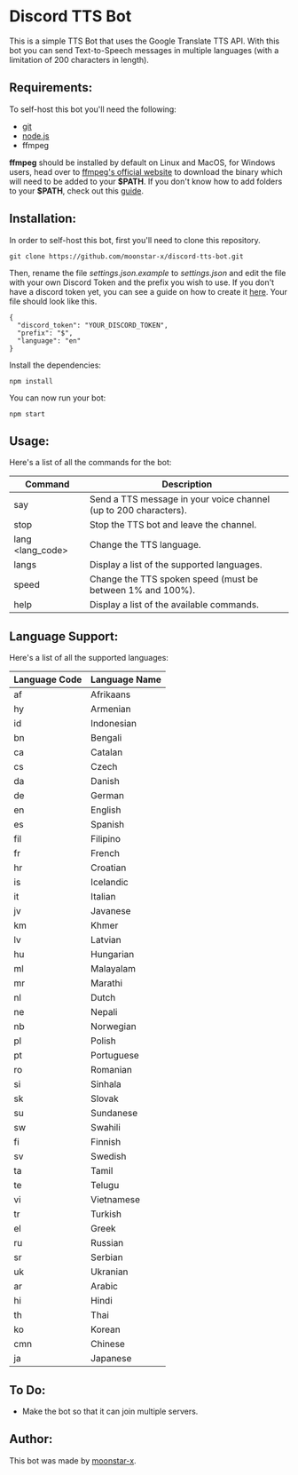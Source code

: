 # Discord TTS Bot
This is a simple TTS Bot that uses the Google Translate TTS API. With this bot you can send Text-to-Speech messages in multiple languages (with a limitation of 200 characters in length).

## Requirements:
To self-host this bot you'll need the following:

* [git](https://git-scm.com/)
* [node.js](https://nodejs.org/en/)
* ffmpeg

**ffmpeg** should be installed by default on Linux and MacOS, for Windows users, head over to [ffmpeg's official website](https://www.ffmpeg.org/download.html#build-windows) to download the binary which will need to be added to your **\$PATH**. If you don't know how to add folders to your **\$PATH**, check out this [guide](https://www.architectryan.com/2018/03/17/add-to-the-path-on-windows-10/).

## Installation:
In order to self-host this bot, first you'll need to clone this repository.

    git clone https://github.com/moonstar-x/discord-tts-bot.git

Then, rename the file *settings.json.example* to *settings.json* and edit the file with your own Discord Token and the prefix you wish to use. If you don't have a discord token yet, you can see a guide on how to create it [here](https://github.com/moonstar-x/discord-downtime-notifier/wiki). Your file should look like this.

    {
      "discord_token": "YOUR_DISCORD_TOKEN",
      "prefix": "$",
      "language": "en"
    }

Install the dependencies:

    npm install

You can now run your bot:

    npm start

## Usage:
Here's a list of all the commands for the bot:

| Command          | Description                                                      |
|------------------|------------------------------------------------------------------|
| say <message>    | Send a TTS message in your voice channel (up to 200 characters). |
| stop             | Stop the TTS bot and leave the channel.                          |
| lang <lang_code> | Change the TTS language.                                         |
| langs            | Display a list of the supported languages.                       |
| speed <number>   | Change the TTS spoken speed (must be between 1% and 100%).       |
| help             | Display a list of the available commands.                        |

## Language Support:
Here's a list of all the supported languages:

| Language Code | Language Name |
|---------------|---------------|
| af            | Afrikaans     |
| hy            | Armenian      |
| id            | Indonesian    |
| bn            | Bengali       |
| ca            | Catalan       |
| cs            | Czech         |
| da            | Danish        |
| de            | German        |
| en            | English       |
| es            | Spanish       |
| fil           | Filipino      |
| fr            | French        |
| hr            | Croatian      |
| is            | Icelandic     |
| it            | Italian       |
| jv            | Javanese      |
| km            | Khmer         |
| lv            | Latvian       |
| hu            | Hungarian     |
| ml            | Malayalam     |
| mr            | Marathi       |
| nl            | Dutch         |
| ne            | Nepali        |
| nb            | Norwegian     |
| pl            | Polish        |
| pt            | Portuguese    |
| ro            | Romanian      |
| si            | Sinhala       |
| sk            | Slovak        |
| su            | Sundanese     |
| sw            | Swahili       |
| fi            | Finnish       |
| sv            | Swedish       |
| ta            | Tamil         |
| te            | Telugu        |
| vi            | Vietnamese    |
| tr            | Turkish       |
| el            | Greek         |
| ru            | Russian       |
| sr            | Serbian       |
| uk            | Ukranian      |
| ar            | Arabic        |
| hi            | Hindi         |
| th            | Thai          |
| ko            | Korean        |
| cmn           | Chinese       |
| ja            | Japanese      |

## To Do:

* Make the bot so that it can join multiple servers.

## Author:
This bot was made by [moonstar-x](https://github.com/moonstar-x).